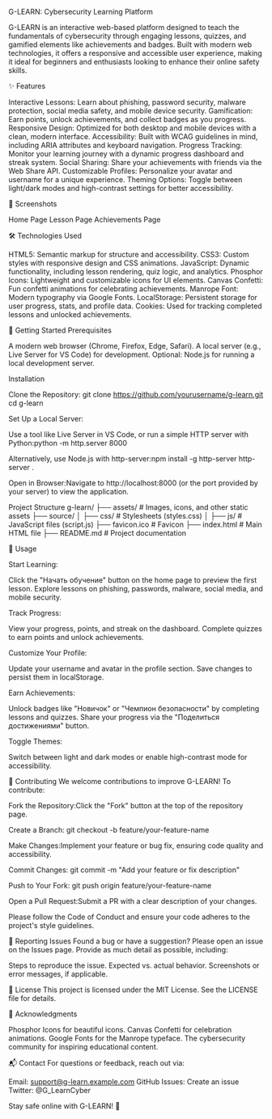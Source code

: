 G-LEARN: Cybersecurity Learning Platform

G-LEARN is an interactive web-based platform designed to teach the fundamentals of cybersecurity through engaging lessons, quizzes, and gamified elements like achievements and badges. Built with modern web technologies, it offers a responsive and accessible user experience, making it ideal for beginners and enthusiasts looking to enhance their online safety skills.

✨ Features

Interactive Lessons: Learn about phishing, password security, malware protection, social media safety, and mobile device security.
Gamification: Earn points, unlock achievements, and collect badges as you progress.
Responsive Design: Optimized for both desktop and mobile devices with a clean, modern interface.
Accessibility: Built with WCAG guidelines in mind, including ARIA attributes and keyboard navigation.
Progress Tracking: Monitor your learning journey with a dynamic progress dashboard and streak system.
Social Sharing: Share your achievements with friends via the Web Share API.
Customizable Profiles: Personalize your avatar and username for a unique experience.
Theming Options: Toggle between light/dark modes and high-contrast settings for better accessibility.


📸 Screenshots



Home Page
Lesson Page
Achievements Page









🛠️ Technologies Used

HTML5: Semantic markup for structure and accessibility.
CSS3: Custom styles with responsive design and CSS animations.
JavaScript: Dynamic functionality, including lesson rendering, quiz logic, and analytics.
Phosphor Icons: Lightweight and customizable icons for UI elements.
Canvas Confetti: Fun confetti animations for celebrating achievements.
Manrope Font: Modern typography via Google Fonts.
LocalStorage: Persistent storage for user progress, stats, and profile data.
Cookies: Used for tracking completed lessons and unlocked achievements.


🚀 Getting Started
Prerequisites

A modern web browser (Chrome, Firefox, Edge, Safari).
A local server (e.g., Live Server for VS Code) for development.
Optional: Node.js for running a local development server.

Installation

Clone the Repository:
git clone https://github.com/yourusername/g-learn.git
cd g-learn


Set Up a Local Server:

Use a tool like Live Server in VS Code, or run a simple HTTP server with Python:python -m http.server 8000


Alternatively, use Node.js with http-server:npm install -g http-server
http-server .




Open in Browser:Navigate to http://localhost:8000 (or the port provided by your server) to view the application.


Project Structure
g-learn/
├── assets/                 # Images, icons, and other static assets
├── source/
│   ├── css/               # Stylesheets (styles.css)
│   ├── js/                # JavaScript files (script.js)
├── favicon.ico            # Favicon
├── index.html             # Main HTML file
├── README.md              # Project documentation


📖 Usage

Start Learning:

Click the "Начать обучение" button on the home page to preview the first lesson.
Explore lessons on phishing, passwords, malware, social media, and mobile security.


Track Progress:

View your progress, points, and streak on the dashboard.
Complete quizzes to earn points and unlock achievements.


Customize Your Profile:

Update your username and avatar in the profile section.
Save changes to persist them in localStorage.


Earn Achievements:

Unlock badges like "Новичок" or "Чемпион безопасности" by completing lessons and quizzes.
Share your progress via the "Поделиться достижениями" button.


Toggle Themes:

Switch between light and dark modes or enable high-contrast mode for accessibility.




🤝 Contributing
We welcome contributions to improve G-LEARN! To contribute:

Fork the Repository:Click the "Fork" button at the top of the repository page.

Create a Branch:
git checkout -b feature/your-feature-name


Make Changes:Implement your feature or bug fix, ensuring code quality and accessibility.

Commit Changes:
git commit -m "Add your feature or fix description"


Push to Your Fork:
git push origin feature/your-feature-name


Open a Pull Request:Submit a PR with a clear description of your changes.


Please follow the Code of Conduct and ensure your code adheres to the project's style guidelines.

🐛 Reporting Issues
Found a bug or have a suggestion? Please open an issue on the Issues page. Provide as much detail as possible, including:

Steps to reproduce the issue.
Expected vs. actual behavior.
Screenshots or error messages, if applicable.


📜 License
This project is licensed under the MIT License. See the LICENSE file for details.

🙌 Acknowledgments

Phosphor Icons for beautiful icons.
Canvas Confetti for celebration animations.
Google Fonts for the Manrope typeface.
The cybersecurity community for inspiring educational content.


📬 Contact
For questions or feedback, reach out via:

Email: support@g-learn.example.com
GitHub Issues: Create an issue
Twitter: @G_LearnCyber


Stay safe online with G-LEARN! 🚀
